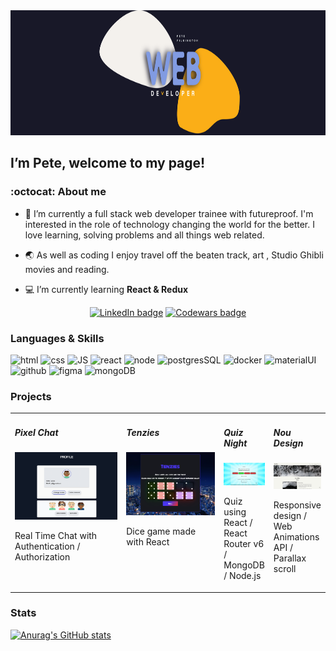 <img src='./images/petes-projectgithub-10.svg' alt='banner' width='1000' height='200'/> 

##  I’m Pete, welcome to my page! 
 
### :octocat: About me 
- 👀 I’m currently a full stack web developer trainee with futureproof. I'm interested in the role of technology changing the world for the better. I love learning, solving problems and all things web related.

- :earth_asia: As well as coding I enjoy travel off the beaten track, art , Studio Ghibli movies and reading.

- :computer: I’m currently learning **React & Redux** 


<div align='center'>
<a href='https://www.linkedin.com/in/peter-pilkington-322262107/' target="_blank"><img src='https://img.shields.io/badge/LinkedIn-0077B5?style=for-the-badge&logo=linkedin&logoColor=white' alt='LinkedIn badge'></a>
<a href='https://www.codewars.com/users/Pete7891' target="_blank"><img src='https://img.shields.io/badge/Codewars-B1361E?style=for-the-badge&logo=Codewars&logoColor=white' alt='Codewars badge'></a>
</div>




### Languages & Skills
<p align='left'>
<img src='https://img.icons8.com/color/2x/html-5--v2.png' alt='html' height='50px'/>
<img src='https://img.icons8.com/color/2x/css3.png' alt='css' height='50px'/>
<img src='https://img.icons8.com/color/2x/javascript.png' alt='JS' height='50px'/>
<img src='https://img.icons8.com/plasticine/2x/react.png' alt='react' height='50px'/>
<img src='https://img.icons8.com/color/2x/nodejs.png' alt='node' height='50px'/>
<img src='https://img.icons8.com/color/2x/postgreesql.png' alt='postgresSQL' height='50px'/>
<img src='https://img.icons8.com/fluency/2x/docker.png' alt='docker' height='50px'/>
<img src='https://img.icons8.com/color/2x/material-ui.png' alt='materialUI' height='50px'/> 
<img src='https://img.icons8.com/color-glass/2x/github.png' alt='github' height='50px'/>
<img src='https://img.icons8.com/color/2x/figma.png' alt='figma' height='50px'/>
<img src='https://img.icons8.com/color/344/mongodb.png' alt='mongoDB' height='50px'/>
</p> 


### Projects
<table align="center">
    <tr>
        <td valign="top" width="50%">
        <div>
        <h5>Pixel Chat</h5>
        <a href='https://pilks-pixel-chat.netlify.app/'><img style='border:purple' src="./images/chat.png" alt="chat screenshot" width="300" ></a>
        <p>Real Time Chat with Authentication / Authorization</p>
        </div>
        </td>
        <td valign="top" width="50%">
        <div>
        <h5>Tenzies</h5>
        <a href='https://pilks-pixel.github.io/Tenzies-game/'><img style='border:purple' src="./images/tenzies.png" alt="tenzies screenshot" width="300" ></a>
        <p>Dice game made with React</p>
        </div>
        </td>
        <td valign="top" width="50%">
        <div>
        <h5>Quiz Night</h5>
        <a href='https://pete-quiz-night.netlify.app/'><img style='border:purple' src="./images/quiz.png" alt="Quiz screenshot" width="300" ></a>
        <p>Quiz using React / React Router v6 / MongoDB / Node.js </p>
        </div>
        </td>
        <td valign="top" width="50%">
        <div>
        <h5>Nou Design</h5>
        <a href='https://noudesignstudio.vercel.app/'><img style='border:purple' src="./images/nou.png" alt="nou design screenshot" width="300" ></a>
        <p>Responsive design / Web Animations API / Parallax scroll</p>
        </div>
        </td>
    </tr>
</table>

### Stats 

[![Anurag's GitHub stats](https://github-readme-stats.vercel.app/api?username=pilks-pixel&show_icons=true&theme=tokyonight)](https://github.com/anuraghazra/github-readme-stats)







<!---
Pilks-pixel/Pilks-pixel is a ✨ special ✨ repository because its `README.md` (this file) appears on your GitHub profile.
You can click the Preview link to take a look at your changes.
--->
